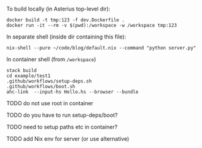 
To build locally (in Asterius top-level dir):

```
docker build -t tmp:123 -f dev.Dockerfile .
docker run -it --rm -v $(pwd):/workspace -w /workspace tmp:123
```

In separate shell (inside dir containing this file):

```
nix-shell --pure ~/code/blog/default.nix --command "python server.py"
```


In container shell (from `/workspace`)

```
stack build
cd example/test1
.github/workflows/setup-deps.sh
.github/workflows/boot.sh
ahc-link  --input-hs Hello.hs --browser --bundle
```

TODO do not use root in container

TODO do you have to run setup-deps/boot?

TODO need to setup paths etc in container?

TODO add Nix env for server (or use alternative)

